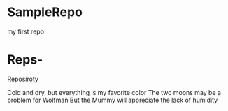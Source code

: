 # SampleRepo
my first repo


# Reps-
Reposiroty 


Cold and dry, but everything is my favorite color
The two moons may be a problem for Wolfman
But the Mummy will appreciate the lack of humidity

 